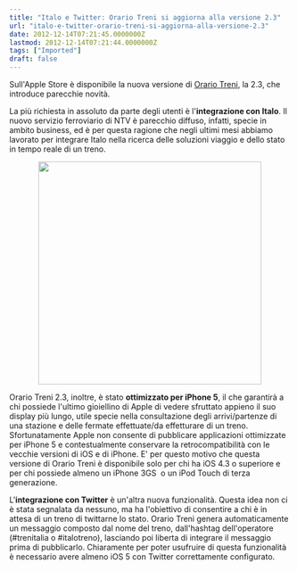 ```yaml
---
title: "Italo e Twitter: Orario Treni si aggiorna alla versione 2.3"
url: "italo-e-twitter-orario-treni-si-aggiorna-alla-versione-2.3"
date: 2012-12-14T07:21:45.0000000Z
lastmod: 2012-12-14T07:21:44.0000000Z
tags: ["Imported"]
draft: false
---
```

<p>Sull'Apple Store è disponibile la nuova versione di <a href="https://itunes.apple.com/it/app/orario-treni/id433018440?mt=8&ls=1" title="Orario Treni su Apple Store" target="_blank">Orario Treni</a>, la 2.3, che introduce parecchie novità.</p>
<p>La più richiesta in assoluto da parte degli utenti è l'<strong>integrazione con Italo</strong>. Il nuovo servizio ferroviario di NTV è parecchio diffuso, infatti, specie in ambito business, ed è per questa ragione che negli ultimi mesi abbiamo lavorato per integrare Italo nella ricerca delle soluzioni viaggio e dello stato in tempo reale di un treno.</p>
<p style="text-align: center;"><img src="/Media/Default/BlogPost/newIcon400.png" alt="" width="400" height="400" /></p>
<p>Orario Treni 2.3, inoltre, è stato <strong>ottimizzato per iPhone 5</strong>, il che garantirà a chi possiede l'ultimo gioiellino di Apple di vedere sfruttato appieno il suo display più lungo, utile specie nella consultazione degli arrivi/partenze di una stazione e delle fermate effettuate/da effetturare di un treno. Sfortunatamente Apple non consente di pubblicare applicazioni ottimizzate per iPhone 5 e contestualmente conservare la retrocompatibilità con le vecchie versioni di iOS e di iPhone. E' per questo motivo che questa versione di Orario Treni è disponibile solo per chi ha iOS 4.3 o superiore e per chi possiede almeno un iPhone 3GS  o un iPod Touch di terza generazione.</p>
<p>L'<strong>integrazione con Twitter</strong> è un'altra nuova funzionalità. Questa idea non ci è stata segnalata da nessuno, ma ha l'obiettivo di consentire a chi è in attesa di un treno di twittarne lo stato. Orario Treni genera automaticamente un messaggio composto dal nome del treno, dall'hashtag dell'operatore (#trenitalia o #italotreno), lasciando poi liberta di integrare il messaggio prima di pubblicarlo. Chiaramente per poter usufruire di questa funzionalità è necessario avere almeno iOS 5 con Twitter correttamente configurato.</p>
